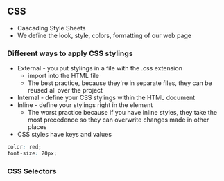 ## CSS
- Cascading Style Sheets
- We define the look, style, colors, formatting of our web page


### Different ways to apply CSS stylings
- External - you put stylings in a file with the .css extension
    - import into the HTML file
    - The best practice, because they're in separate files, they can be reused all over the project
- Internal - define your CSS stylings within the HTML document
- Inline - define your stylings right in the element
    - The worst practice because if you have inline styles, they take the most precedence so they can overwrite changes made in other places
- CSS styles have keys and values
```css
color: red;
font-size: 20px;
```

### CSS Selectors